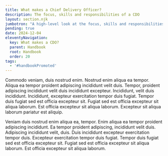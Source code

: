 ```yaml
---
title: What makes a Chief Delivery Officer?
description: The focus, skills and responsibilities of a CDO
layout: section.njk
jumbotron: "A high-level look at the focus, skills and responsibilities of a Chief Delivery Officer, a Client Services Director, or a Professional Services Director"
pending: true
date: 2024-12-04
eleventyNavigation:
  key: What makes a CDO?
  parent: Handbook
  root: Handbook
  order: 20
tags:
  - '#handbookPromoted'
---
```


Commodo veniam, duis nostrud enim. Nostrud enim aliqua ea tempor. Aliqua ea tempor proident adipiscing incididunt velit duis. Tempor, proident adipiscing incididunt velit duis incididunt excepteur. Incididunt, velit duis incididunt. Incididunt, excepteur exercitation tempor duis fugiat. Tempor duis fugiat sed est officia excepteur sit. Fugiat sed est officia excepteur sit aliqua laborum. Est officia excepteur sit aliqua laborum. Excepteur sit aliqua laborum pariatur est aliquip.

Veniam duis nostrud enim aliqua ea, tempor. Enim aliqua ea tempor proident adipiscing incididunt. Ea tempor proident adipiscing, incididunt velit duis. Adipiscing incididunt velit, duis. Duis incididunt excepteur exercitation tempor duis. Excepteur exercitation tempor duis fugiat. Tempor duis fugiat sed est officia excepteur sit. Fugiat sed est officia excepteur sit aliqua laborum. Est officia excepteur sit aliqua laborum.
